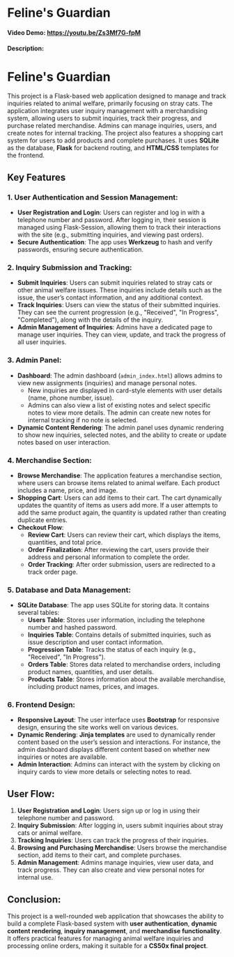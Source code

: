 # Feline's Guardian
#### Video Demo:  <https://youtu.be/Zs3Mf7G-fpM>
#### Description:
# Feline's Guardian

This project is a Flask-based web application designed to manage and track inquiries related to animal welfare, primarily focusing on stray cats. The application integrates user inquiry management with a merchandising system, allowing users to submit inquiries, track their progress, and purchase related merchandise. Admins can manage inquiries, users, and create notes for internal tracking. The project also features a shopping cart system for users to add products and complete purchases. It uses **SQLite** as the database, **Flask** for backend routing, and **HTML/CSS** templates for the frontend.

## Key Features

### 1. User Authentication and Session Management:
- **User Registration and Login**: Users can register and log in with a telephone number and password. After logging in, their session is managed using Flask-Session, allowing them to track their interactions with the site (e.g., submitting inquiries, and viewing past orders).
- **Secure Authentication**: The app uses **Werkzeug** to hash and verify passwords, ensuring secure authentication.

### 2. Inquiry Submission and Tracking:
- **Submit Inquiries**: Users can submit inquiries related to stray cats or other animal welfare issues. These inquiries include details such as the issue, the user’s contact information, and any additional context.
- **Track Inquiries**: Users can view the status of their submitted inquiries. They can see the current progression (e.g., "Received", "In Progress", "Completed"), along with the details of the inquiry.
- **Admin Management of Inquiries**: Admins have a dedicated page to manage user inquiries. They can view, update, and track the progress of all user inquiries.

### 3. Admin Panel:
- **Dashboard**: The admin dashboard (`admin_index.html`) allows admins to view new assignments (inquiries) and manage personal notes.
  - New inquiries are displayed in card-style elements with user details (name, phone number, issue).
  - Admins can also view a list of existing notes and select specific notes to view more details. The admin can create new notes for internal tracking if no note is selected.
- **Dynamic Content Rendering**: The admin panel uses dynamic rendering to show new inquiries, selected notes, and the ability to create or update notes based on user interaction.

### 4. Merchandise Section:
- **Browse Merchandise**: The application features a merchandise section, where users can browse items related to animal welfare. Each product includes a name, price, and image.
- **Shopping Cart**: Users can add items to their cart. The cart dynamically updates the quantity of items as users add more. If a user attempts to add the same product again, the quantity is updated rather than creating duplicate entries.
- **Checkout Flow**:
  - **Review Cart**: Users can review their cart, which displays the items, quantities, and total price.
  - **Order Finalization**: After reviewing the cart, users provide their address and personal information to complete the order.
  - **Order Tracking**: After order submission, users are redirected to a track order page.

### 5. Database and Data Management:
- **SQLite Database**: The app uses SQLite for storing data. It contains several tables:
  - **Users Table**: Stores user information, including the telephone number and hashed password.
  - **Inquiries Table**: Contains details of submitted inquiries, such as issue description and user contact information.
  - **Progression Table**: Tracks the status of each inquiry (e.g., "Received", "In Progress").
  - **Orders Table**: Stores data related to merchandise orders, including product names, quantities, and user details.
  - **Products Table**: Stores information about the available merchandise, including product names, prices, and images.

### 6. Frontend Design:
- **Responsive Layout**: The user interface uses **Bootstrap** for responsive design, ensuring the site works well on various devices.
- **Dynamic Rendering**: **Jinja templates** are used to dynamically render content based on the user’s session and interactions. For instance, the admin dashboard displays different content based on whether new inquiries or notes are available.
- **Admin Interaction**: Admins can interact with the system by clicking on inquiry cards to view more details or selecting notes to read.

## User Flow:
1. **User Registration and Login**: Users sign up or log in using their telephone number and password.
2. **Inquiry Submission**: After logging in, users submit inquiries about stray cats or animal welfare.
3. **Tracking Inquiries**: Users can track the progress of their inquiries.
4. **Browsing and Purchasing Merchandise**: Users browse the merchandise section, add items to their cart, and complete purchases.
5. **Admin Management**: Admins manage inquiries, view user data, and track progress. They can also create and view personal notes for internal use.

## Conclusion:
This project is a well-rounded web application that showcases the ability to build a complete Flask-based system with **user authentication**, **dynamic content rendering**, **inquiry management**, and **merchandise functionality**. It offers practical features for managing animal welfare inquiries and processing online orders, making it suitable for a **CS50x final project**.
